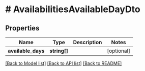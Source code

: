 # # AvailabilitiesAvailableDayDto

## Properties

Name | Type | Description | Notes
------------ | ------------- | ------------- | -------------
**available_days** | **string[]** |  | [optional]

[[Back to Model list]](../../README.md#models) [[Back to API list]](../../README.md#endpoints) [[Back to README]](../../README.md)
